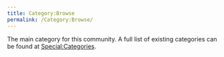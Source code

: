 ```yaml
---
title: Category:Browse
permalink: /Category:Browse/
---
```


The main category for this community. A full list of existing categories
can be found at [Special:Categories](Special:Categories "wikilink").